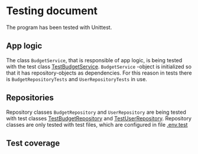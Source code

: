 # Testing document

The program has been tested with Unittest.

## App logic

The class `BudgetService`, that is responsible of app logic, is being tested with the test class [TestBudgetService](https://github.com/eveliinaalikoski/ohte-harjoitustyo/blob/master/src/tests/budget_service_test.py). `BudgetService` -object is initialized so that it has repository-objects as dependencies. For this reason in tests there is `BudgetRepositoryTests` and `UserRepositoryTests` in use.

## Repositories

Repository classes `BudgetRepository` and `UserRepository` are being tested with test classes [TestBudgetRepository](https://github.com/eveliinaalikoski/ohte-harjoitustyo/blob/master/src/tests/repositories/budget_repository_test.py) and [TestUserRepository](https://github.com/eveliinaalikoski/ohte-harjoitustyo/blob/master/src/tests/repositories/user_repository_test.py). Repository classes are only tested with test files, which are configured in file [.env.test](https://github.com/eveliinaalikoski/ohte-harjoitustyo/blob/master/.env.test)

## Test coverage

